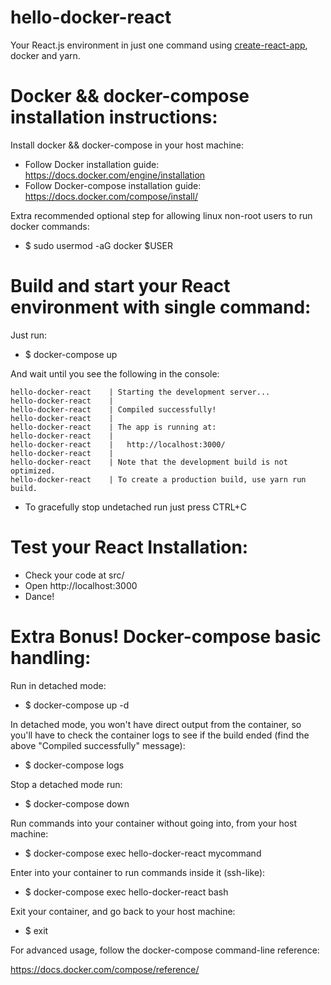 # hello-docker-react
Your React.js environment in just one command using <a href="https://github.com/facebookincubator/create-react-app">create-react-app</a>, docker and yarn.

# Docker && docker-compose installation instructions:

Install docker && docker-compose in your host machine:

* Follow Docker installation guide: https://docs.docker.com/engine/installation
* Follow Docker-compose installation guide: https://docs.docker.com/compose/install/

Extra recommended optional step for allowing linux non-root users to run docker commands:
* $ sudo usermod -aG docker $USER

# Build and start your React environment with single command:

Just run:

* $ docker-compose up

And wait until you see the following in the console:

    hello-docker-react    | Starting the development server...
    hello-docker-react    | 
    hello-docker-react    | Compiled successfully!
    hello-docker-react    | 
    hello-docker-react    | The app is running at:
    hello-docker-react    | 
    hello-docker-react    |   http://localhost:3000/
    hello-docker-react    | 
    hello-docker-react    | Note that the development build is not optimized.
    hello-docker-react    | To create a production build, use yarn run build.

* To gracefully stop undetached run just press CTRL+C

# Test your React Installation:

* Check your code at src/ 
* Open http://localhost:3000
* Dance!

# Extra Bonus! Docker-compose basic handling:

Run in detached mode:

* $ docker-compose up -d

In detached mode, you won't have direct output from the container, so you'll have to check the container logs to see if the build ended (find the above "Compiled successfully" message):

* $ docker-compose logs

Stop a detached mode run:

* $ docker-compose down

Run commands into your container without going into, from your host machine:

* $ docker-compose exec hello-docker-react mycommand

Enter into your container to run commands inside it (ssh-like):

* $ docker-compose exec hello-docker-react bash

Exit your container, and go back to your host machine:

* $ exit

For advanced usage, follow the docker-compose command-line reference:

https://docs.docker.com/compose/reference/

